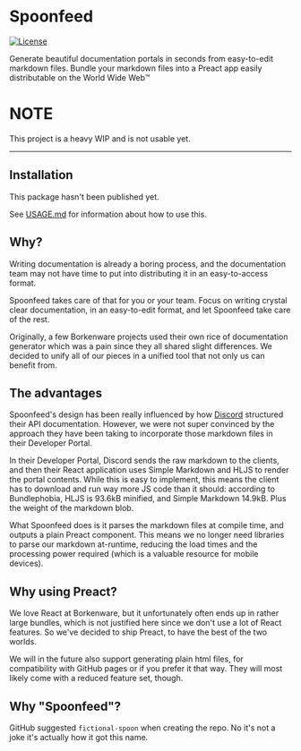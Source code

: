 # Spoonfeed
[![License](https://img.shields.io/github/license/borkenware/spoonfeed.svg?style=flat-square)](https://github.com/borkenware/spoonfeed/blob/mistress/LICENSE)

Generate beautiful documentation portals in seconds from easy-to-edit markdown files. Bundle your markdown files
into a Preact app easily distributable on the World Wide Web:tm:

# NOTE
This project is a heavy WIP and is not usable yet.

--------

## Installation
This package hasn't been published yet.
<!--
```zsh
# With npm:
npm i @borkenware/spoonfeed

# With yarn:
yarn add @borkenware/spoonfeed

# With pnpm:
pnpm i @borkenware/spoonfeed
```
-->

See [USAGE.md](USAGE.md) for information about how to use this.

## Why?
Writing documentation is already a boring process, and the documentation team may not have time to put into
distributing it in an easy-to-access format.

Spoonfeed takes care of that for you or your team. Focus on writing crystal clear documentation, in an easy-to-edit
format, and let Spoonfeed take care of the rest.

Originally, a few Borkenware projects used their own rice of documentation generator which was a pain since they
all shared slight differences. We decided to unify all of our pieces in a unified tool that not only us can benefit
from.

## The advantages
Spoonfeed's design has been really influenced by how [Discord](https://discord.com) structured their API documentation.
However, we were not super convinced by the approach they have been taking to incorporate those markdown files in
their Developer Portal.

In their Developer Portal, Discord sends the raw markdown to the clients, and then their React application uses
Simple Markdown and HLJS to render the portal contents. While this is easy to implement, this means the client
has to download and run way more JS code than it should: according to Bundlephobia, HLJS is 93.6kB minified, and
Simple Markdown 14.9kB. Plus the weight of the markdown blob.

What Spoonfeed does is it parses the markdown files at compile time, and outputs a plain Preact component. This means
we no longer need libraries to parse our markdown at-runtime, reducing the load times and the processing power required
(which is a valuable resource for mobile devices).

## Why using Preact?
We love React at Borkenware, but it unfortunately often ends up in rather large bundles, which is not justified here
since we don't use a lot of React features. So we've decided to ship Preact, to have the best of the two worlds.

We will in the future also support generating plain html files, for compatibility with GitHub pages or if you prefer
it that way. They will most likely come with a reduced feature set, though.

## Why "Spoonfeed"?
GitHub suggested `fictional-spoon` when creating the repo. No it's not a joke it's actually how it got this name.
